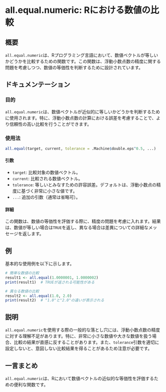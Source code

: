 <!--
Meta Description: # all.equal.numeric: Rにおける数値の比較 ## 概要 `all.equal.numeric`は、Rプログラミング言語において、数値ベクトルが等しいかどうかを比較するための関数です。この関数は、浮動小数点数の精度に関する問題を考慮しつつ、数値の等価性を判断するために設計されていま...
Meta Keywords: all, equal, numeric, tolerance, この関数は
-->

# all.equal.numeric: Rにおける数値の比較

## 概要
`all.equal.numeric`は、Rプログラミング言語において、数値ベクトルが等しいかどうかを比較するための関数です。この関数は、浮動小数点数の精度に関する問題を考慮しつつ、数値の等価性を判断するために設計されています。

## ドキュメンテーション
### 目的
`all.equal.numeric`は、数値ベクトルが近似的に等しいかどうかを判断するために使用されます。特に、浮動小数点数の計算における誤差を考慮することで、より信頼性の高い比較を行うことができます。

### 使用法
```R
all.equal(target, current, tolerance = .Machine$double.eps^0.5, ...)
```

#### 引数
- `target`: 比較対象の数値ベクトル。
- `current`: 比較される数値ベクトル。
- `tolerance`: 等しいとみなすための許容誤差。デフォルトは、浮動小数点の精度に基づく非常に小さな値です。
- `...`: 追加の引数（通常は省略可）。

#### 詳細
この関数は、数値の等価性を評価する際に、精度の問題を考慮に入れます。結果は、数値が等しい場合は`TRUE`を返し、異なる場合は差異についての詳細なメッセージを返します。

## 例
基本的な使用例を以下に示します。

```R
# 簡単な数値の比較
result1 <- all.equal(1.0000001, 1.0000002)
print(result1)  # TRUEが返される可能性がある

# 異なる数値の比較
result2 <- all.equal(1.0, 2.0)
print(result2)  # "1.0"と"2.0"の違いが表示される
```

## 説明
`all.equal.numeric`を使用する際の一般的な落とし穴には、浮動小数点数の精度に対する理解不足があります。特に、非常に小さな数値や大きな数値を扱う場合、比較の結果が直感に反することがあります。また、`tolerance`引数を適切に設定しないと、意図しない比較結果を得ることがあるため注意が必要です。

## 一言まとめ
`all.equal.numeric`は、Rにおいて数値ベクトルの近似的な等価性を評価するための便利な関数です。